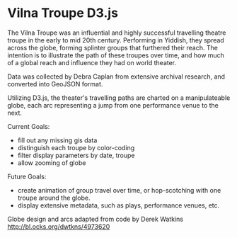 # Vilna Troupe D3.js

The Vilna Troupe was an influential and highly successful travelling theatre troupe in the early to mid 20th century. Performing in Yiddish, they spread across the globe, forming splinter groups that furthered their reach. The intention is to illustrate the path of these troupes over time, and how much of a global reach and influence they had on world theater.

Data was collected by Debra Caplan from extensive archival research, and converted into GeoJSON format.

Utilizing D3.js, the theater's travelling paths are charted on a manipulateable globe, each arc representing a jump from one performance venue to the next. 

Current Goals:
- fill out any missing gis data
- distinguish each troupe by color-coding
- filter display parameters by date, troupe 
- allow zooming of globe

Future Goals:
- create animation of group travel over time, or hop-scotching with one troupe around the globe.
- display extensive metadata, such as plays, performance venues, etc. 

Globe design and arcs adapted from code by Derek Watkins http://bl.ocks.org/dwtkns/4973620

